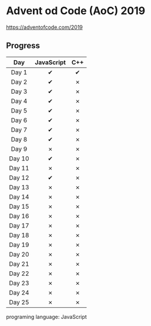 # Advent od Code (AoC) 2019
https://adventofcode.com/2019

## Progress
| Day    |JavaScript|  C++ |
|:------:|:-------:|:------:|
| Day 1  |    ✔   |    ✔   |
| Day 2  |    ✔   |    ✗   |
| Day 3  |    ✔   |    ✗   |
| Day 4  |    ✔   |    ✗   |
| Day 5  |    ✔   |    ✗   |
| Day 6  |    ✔   |    ✗   |
| Day 7  |    ✔   |    ✗   |
| Day 8  |    ✔   |    ✗   |
| Day 9  |    ✗   |    ✗   |
| Day 10 |    ✔   |    ✗   |
| Day 11 |    ✗   |    ✗   |
| Day 12 |    ✔   |    ✗   |
| Day 13 |    ✗   |    ✗   |
| Day 14 |    ✗   |    ✗   |
| Day 15 |    ✗   |    ✗   |
| Day 16 |    ✗   |    ✗   |
| Day 17 |    ✗   |    ✗   |
| Day 18 |    ✗   |    ✗   |
| Day 19 |    ✗   |    ✗   |
| Day 20 |    ✗   |    ✗   |
| Day 21 |    ✗   |    ✗   |
| Day 22 |    ✗   |    ✗   |
| Day 23 |    ✗   |    ✗   |
| Day 24 |    ✗   |    ✗   |
| Day 25 |    ✗   |    ✗   |

programing language: JavaScript
